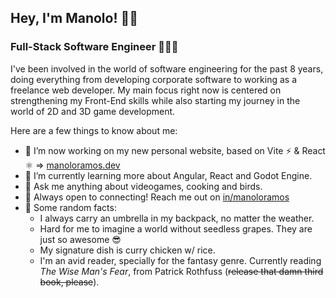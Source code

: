 ## Hey, I'm Manolo! 👋🏻

### Full-Stack Software Engineer 👨🏻‍💻

I've been involved in the world of software engineering for the past 8 years, doing everything from developing corporate software to working as a freelance web developer. My main focus right now is centered on strengthening my Front-End skills while also starting my journey in the world of 2D and 3D game development.

Here are a few things to know about me:

- 🔨 I’m now working on my new personal website, based on Vite ⚡ & React ⚛ => [manoloramos.dev](https://www.manoloramos.dev)
- 🌱 I’m currently learning more about Angular, React and Godot Engine.
- 💬 Ask me anything about videogames, cooking and birds.
- 💙 Always open to connecting! Reach me out on [in/manoloramos](https://www.linkedin.com/in/manoloramos/)
- 👀 Some random facts: 
  - I always carry an umbrella in my backpack, no matter the weather.
  - Hard for me to imagine a world without seedless grapes. They are just so awesome 😎
  - My signature dish is curry chicken w/ rice.
  - I'm an avid reader, specially for the fantasy genre. Currently reading *The Wise Man's Fear*, from Patrick Rothfuss (~~release that damn third book, please~~).

